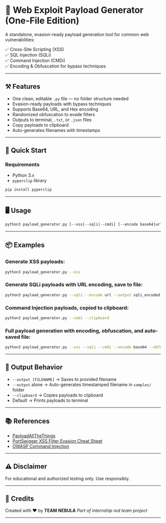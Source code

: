 
# 🚀 Web Exploit Payload Generator (One-File Edition)

A standalone, evasion-ready payload generation tool for common web vulnerabilities:

✅ Cross-Site Scripting (XSS)  
✅ SQL Injection (SQLi)  
✅ Command Injection (CMDi)  
✅ Encoding & Obfuscation for bypass techniques  

---

## ⚒️ **Features**

- One clean, editable `.py` file — no folder structure needed  
- Evasion-ready payloads with bypass techniques  
- Supports Base64, URL, and Hex encoding  
- Randomized obfuscation to evade filters  
- Outputs to terminal, `.txt`, or `.json` files  
- Copy payloads to clipboard  
- Auto-generates filenames with timestamps  

---

## 🚀 **Quick Start**

### **Requirements**

- Python 3.x  
- `pyperclip` library  

```bash
pip install pyperclip
```

---

## 🖥️ **Usage**

```bash
python3 payload_generator.py [--xss|--sqli|--cmdi] [--encode base64|url|hex] [--obfuscate] [--output [FILENAME]] [--clipboard]
```

---

## 📦 **Examples**

### Generate XSS payloads:

```bash
python3 payload_generator.py --xss
```

### Generate SQLi payloads with URL encoding, save to file:

```bash
python3 payload_generator.py --sqli --encode url --output sqli_encoded.txt
```

### Command Injection payloads, copied to clipboard:

```bash
python3 payload_generator.py --cmdi --clipboard
```

### Full payload generation with encoding, obfuscation, and auto-saved file:

```bash
python3 payload_generator.py --xss --sqli --cmdi --encode base64 --obfuscate --output
```

---

## 📂 **Output Behavior**

- `--output [FILENAME]` → Saves to provided filename  
- `--output` alone → Auto-generates timestamped filename in `samples/` folder  
- `--clipboard` → Copies payloads to clipboard  
- Default → Prints payloads to terminal  

---

## 📚 **References**

- [PayloadAllTheThings](https://github.com/swisskyrepo/PayloadsAllTheThings)  
- [PortSwigger XSS Filter Evasion Cheat Sheet](https://portswigger.net/web-security/cross-site-scripting/cheat-sheet)  
- [OWASP Command Injection](https://owasp.org/www-community/attacks/Command_Injection)  

---

## ⚠️ **Disclaimer**

For educational and authorized testing only. Use responsibly.

---
## 🙌 **Credits**
Created with ❤️ by **TEAM NEBULA**
*Part of internship red team project*

---
